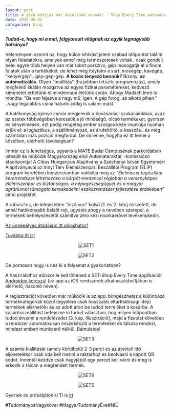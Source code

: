 ```yaml
---
layout: post
title: A jövő boltjai már közöttünk vannak! - Shop Every Time automata bolt immár Budapesten
date: 2025-05-31 
categories: blog
---
```


***Tudod-e, hogy mi a mai, felgyorsult világnak az egyik legnagyobb hátránya?***

Véleményem szerint az, hogy külön kihívást jelent szabad időpontot találni olyan feladatokra, amelyek anno' még természetesek voltak..  csak gondolj bele: egyre több helyen van már robot porszívó, gép mosogatja el a finom falatok után a terítékeket, de lehet még folytatni a sort: mosógép, kávégép, "kenyérgép"..
gép-gép-gép.
**A közös tényező bennük?**
Bizony, **az automatizálás.**
Olyan "beállítás" (ha jobban tetszik: programozás), amely megfelelő skálán mozgatva az egyes fizikai paramétereket, kedvező  kimenetet érhetünk el mindennapi életünk során.
Ahogy Madách Imre is mondta: "Be van fejezve a nagy mű, igen. A gép forog, az alkotó pihen." ..vagy legalábbis csinálhatunk addig is valami mást. 

A hatékonyság igénye immár megjelenik a bevásárlási szokásainkban, azaz az esetek többségében keressük a jó minőségű, olcsó termékeket, gyorsan és kényelmesen, ezt pedig rengeteg ember szorgos keze-munkája nyomán érjük el: a logisztikus, a szállítmányozó, az árufeltöltő, a kasszás.. és még számtalan más pozíció megfordul.
De mi lenne, hogyha ez itt lenne a közelben, elérhető távolságban?

Immár ez is lehetséges, ugyanis a MATE Budai Campusának parkolójában létesült és működik Magyarország első Automataraktár, -komissiózó átadópontja!
A Cibus Hungaricus Alapítvány a Széchenyi István Egyetemért Alapítványával az Irinyi Terv Élelmiszeripari Beszállítói Program (ÉLIP) program keretében konzorciumban valósítja meg az  *"Élelmiszer logisztikai keretrendszer létrehozása a kárpát-medencei régióban a versenyképes élelmiszeripar és biztonságos, a népegészségügyet és a magyar agráriumot támogató kereskedelmi eszközrendszer fejlesztése érdekében”* című projektet.

A robosztus, de kifejezetten "dizájnos" külső [1. és 2. kép] összetett, de annál hatékonyabb belsőt rejt, ugyanis ahogy a nevében szerepel, a termékek behelyezésétől számítva zéró kézi munkaerővel tevékenykedik.


[Az ünnepélyes átadásról itt olvashatsz!](https://uni-mate.hu/h%C3%ADr/-/content-viewer/%C3%A1tad%C3%A1sra-ker%C3%BClt-az-orsz%C3%A1g-els%C5%91-automatarakt%C3%A1r-komissi%C3%B3z%C3%B3-%C3%A1tad%C3%B3pont-a-mate-n/20123) 

[Továbbá itt is!](https://cibushungaricus.hu/automata-raktar-komissiozo-es-atadopont-felavatasa-volt-budan/)


<p align="center">
  <img src="/img/SET1.png" alt="SET1" style="max-width:100%;">
</p>


<p align="center">
  <img src="/img/SET2.png" alt="SET2" style="max-width:100%;">
</p>

De pontosan hogy is néz ki a folyamat a gyakorlatban?


A használathoz először le kell töltened a SET-Shop Every Time applikációt [Androidon kereszül](https://play.google.com/store/apps/details?id=hu.eerp.bevapp.set) (az app az iOS rendszerek alkalmazásboltjában is elérhető, hasonló néven).

A regisztrációt követően már működik is az app: böngészhetsz a különböző termékkategóriák közül (egyelőre csak hosszabb eltarthatósági idejű termékek elérhetők) és az adott áron be tudod tenni őket a kosárba. 
A kosárösszeállítást befejezve ki tudod választani, hog milyen időpontban tudod átvenni a rendelésedet [3. kép, illusztráció], majd a fizetést követően a rendszer automatikusan összekészíti a termékeket és tálcára rendezi, mindezt emberi munkaerő nélkül. Bámulatos! 

<p align="center">
  <img src="/img/SET3.png" alt="SET3" style="max-width:100%;">
</p>


A számla kiállítását (amely körülbelül 2-3 perc) és az átvételi idő eljövetelekor csak oda kell menni a raktárhoz és beolvasni a kapott QR kódot. Innentől kezdve csak nagyjából egy percet kell várni és meg is érkezik a tálcán a megrendelt termék.


<p align="center">
  <img src="/img/SET4.png" alt="SET4" style="max-width:100%;">
</p>


<p align="center">
  <img src="/img/SET5.png" alt="SET5" style="max-width:100%;">
</p>


Gyertek és próbáljátok ki Ti is [itt](https://maps.app.goo.gl/nXswZPji4mVbU1tx8)


#TudományosNagykövet #MagyarTudományÉve#NIÜ
